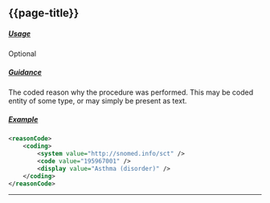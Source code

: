 ## {{page-title}}

<h5><ins>Usage</ins></h5>

<span class="mro-circle optional" title="Optional"></span> Optional


<h5><ins>Guidance</ins></h5>

The coded reason why the procedure was performed. This may be coded entity of some type, or may simply be present as text.

<h5><ins>Example</ins></h5>


```xml
<reasonCode>
    <coding>
        <system value="http://snomed.info/sct" />
        <code value="195967001" />
        <display value="Asthma (disorder)" />
    </coding>
</reasonCode>
```

---